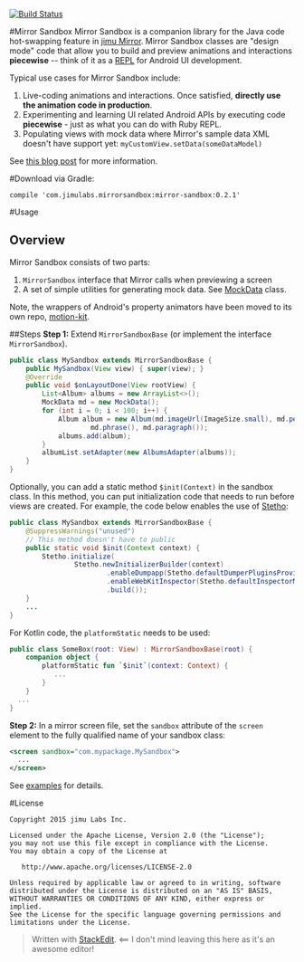 [![Build Status](https://travis-ci.org/jimulabs/mirror-sandbox.png)](https://travis-ci.org/jimulabs/mirror-sandbox)

#Mirror Sandbox
Mirror Sandbox is a companion library for the Java code hot-swapping feature in [jimu Mirror](http://jimumirror.com). Mirror Sandbox classes are "design mode" code that allow you to build and preview animations and interactions **piecewise** -- think of it as a [REPL](https://en.wikipedia.org/wiki/Read%E2%80%93eval%E2%80%93print_loop) for Android UI development.

Typical use cases for Mirror Sandbox include:

1. Live-coding animations and interactions. Once satisfied, **directly use the animation code in production**.
2. Experimenting and learning UI related Android APIs by executing code **piecewise** - just as what you can do with Ruby REPL.
3. Populating views with mock data where Mirror's sample data XML doesn't have support yet: `myCustomView.setData(someDataModel)`

See [this blog post](http://jimulabs.com/2015/01/building-android-animations-mirror-sandbox-piecewise/) for more information.

#Download
via Gradle:
```
compile 'com.jimulabs.mirrorsandbox:mirror-sandbox:0.2.1'
```
#Usage
## Overview
Mirror Sandbox consists of two parts: 

1. `MirrorSandbox` interface that Mirror calls when previewing a screen
2. A set of simple utilities for generating mock data. See [MockData](https://github.com/jimulabs/mirror-sandbox/blob/master/lib/src/main/java/com/jimulabs/mirrorsandbox/mockdata/MockData.java) class.

Note, the wrappers of Android's property animators have been moved to its own repo, [motion-kit](https://github.com/jimulabs/motion-kit).

##Steps
**Step 1:** Extend `MirrorSandboxBase` (or implement the interface `MirrorSandbox`).


```Java
public class MySandbox extends MirrorSandboxBase {
	public MySandbox(View view) { super(view); }
    @Override
    public void $onLayoutDone(View rootView) {
        List<Album> albums = new ArrayList<>();
        MockData md = new MockData();
        for (int i = 0; i < 100; i++) {
            Album album = new Album(md.imageUrl(ImageSize.small), md.personName(),
                    md.phrase(), md.paragraph());
            albums.add(album);
        }
        albumList.setAdapter(new AlbumsAdapter(albums));
    }
}
```

Optionally, you can add a static method `$init(Context)` in the sandbox class. In this method, you can put initialization code that needs to run before views are created. For example, the code below enables the use of [Stetho](https://github.com/facebook/stetho):

```java
public class MySandbox extends MirrorSandboxBase {
    @SuppressWarnings("unused")
    // This method doesn't have to public
    public static void $init(Context context) {
        Stetho.initialize(
                Stetho.newInitializerBuilder(context)
                        .enableDumpapp(Stetho.defaultDumperPluginsProvider(context))
                        .enableWebKitInspector(Stetho.defaultInspectorModulesProvider(context))
                        .build());
    }
    ...
}
```

For Kotlin code, the `platformStatic` needs to be used:

```kotlin
public class SomeBox(root: View) : MirrorSandboxBase(root) {
    companion object {
        platformStatic fun `$init`(context: Context) {
           ...
        }
    }
  ...
}
```


**Step 2:** In a mirror screen file, set the `sandbox` attribute of the `screen` element to the fully qualified name of your sandbox class:

```xml
<screen sandbox="com.mypackage.MySandbox">
  ...
</screen>
```
See [examples](https://github.com/jimulabs/mirror-sandbox/tree/master/examples) for details.

#License
```
Copyright 2015 jimu Labs Inc.

Licensed under the Apache License, Version 2.0 (the "License");
you may not use this file except in compliance with the License.
You may obtain a copy of the License at

   http://www.apache.org/licenses/LICENSE-2.0

Unless required by applicable law or agreed to in writing, software
distributed under the License is distributed on an "AS IS" BASIS,
WITHOUT WARRANTIES OR CONDITIONS OF ANY KIND, either express or implied.
See the License for the specific language governing permissions and
limitations under the License.
```

> Written with [StackEdit](https://stackedit.io/). <== I don't mind leaving this here as it's an awesome editor!